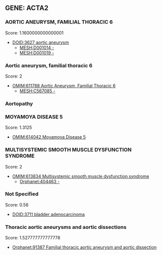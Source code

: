 
## GENE: ACTA2

### AORTIC ANEURYSM, FAMILIAL THORACIC 6

Score: 1.1600000000000001

 * [DOID:3627 aortic aneurysm](http://beta.monarchinitiative.org/disease/DOID:3627)
    * [MESH:D001014 -](http://beta.monarchinitiative.org/disease/MESH:D001014)
    * [MESH:D001019 -](http://beta.monarchinitiative.org/disease/MESH:D001019)

### Aortic aneurysm, familial thoracic 6

Score: 2

 * [OMIM:611788 Aortic Aneurysm, Familial Thoracic 6](http://beta.monarchinitiative.org/disease/OMIM:611788)
    * [MESH:C567085 -](http://beta.monarchinitiative.org/disease/MESH:C567085)

### Aortopathy

### MOYAMOYA DISEASE 5

Score: 1.3125

 * [OMIM:614042 Moyamoya Disease 5](http://beta.monarchinitiative.org/disease/OMIM:614042)

### MULTISYSTEMIC SMOOTH MUSCLE DYSFUNCTION SYNDROME

Score: 2

 * [OMIM:613834 Multisystemic smooth muscle dysfunction syndrome](http://beta.monarchinitiative.org/disease/OMIM:613834)
    * [Orphanet:404463 -](http://beta.monarchinitiative.org/disease/Orphanet:404463)

### Not Specified

Score: 0.56

 * [DOID:3711 bladder adenocarcinoma](http://beta.monarchinitiative.org/disease/DOID:3711)

### Thoracic aortic aneurysms and aortic dissections

Score: 1.527777777777778

 * [Orphanet:91387 Familial thoracic aortic aneurysm and aortic dissection](http://beta.monarchinitiative.org/disease/Orphanet:91387)

